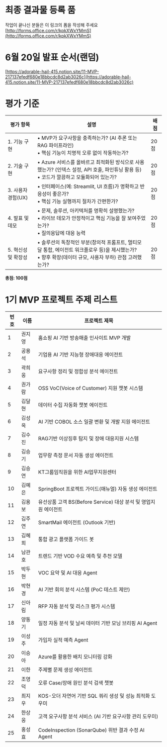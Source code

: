# 최종 결과물 등록 품

작업이 끝나신 분들은 이 링크의 폼을 작성해 주세요 
[http://forms.office.com/r/kpkXWxYMmS](http://forms.office.com/r/kpkXWxYMmS)

# 6월 20일 발표 순서(랜덤)
[https://adorable-hail-415.notion.site/11-MVP-217137efedf680e18bbcdc8d2ab3026c](https://adorable-hail-415.notion.site/11-MVP-217137efedf680e18bbcdc8d2ab3026c)

# 평가 기준
| 평가 항목           | 설명                                                                                                                                                             | 배점 |
|--------------------|------------------------------------------------------------------------------------------------------------------------------------------------------------------|------|
| 1. 기능 구현       | • MVP가 요구사항을 충족하는가? (AI 추론 또는 RAG 파이프라인)<br>• 핵심 기능이 치명적 오류 없이 작동하는가?                                                      | 20점 |
| 2. 기술 구현       | • Azure 서비스를 올바르고 최적화된 방식으로 사용했는가? (인덱스 설정, API 호출, 파인튜닝 활용 등)<br>• 코드가 깔끔하고 모듈화되어 있는가?                       | 20점 |
| 3. 사용자 경험(UX) | • 인터페이스(예: Streamlit, UI 흐름)가 명확하고 반응성이 좋은가?<br>• 핵심 기능 실행까지 절차가 간편한가?                                                         | 20점 |
| 4. 발표 및 데모    | • 문제, 솔루션, 아키텍처를 명확히 설명했는가?<br>• 라이브 데모가 안정적이고 핵심 기능을 잘 보여주었는가?<br>• 질의응답에 대응 능력                                 | 20점 |
| 5. 혁신성 및 확장성| • 솔루션의 독창적인 부분(창의적 프롬프트, 멀티모달 통합, 에이전트 워크플로우 등)을 제시했는가?<br>• 향후 확장(데이터 규모, 사용자 부하) 관점 고려했는가?           | 20점 |

**총점: 100점**


# 1기 MVP 프로젝트 주제 리스트  

| 번호 | 이름   | 프로젝트 제목 |
|------|--------|----------------|
| 1    | 권지영 | 홈쇼핑 AI 기반 방송매출 인사이트 MVP 개발 |
| 2    | 공용석 | 기업용 AI 기반 지능형 장애대응 에이전트 |
| 3    | 곽희웅 | 요구사항 정리 및 정합성 분석 에이전트 |
| 4    | 권가람 | OSS VoC(Voice of Customer) 지원 챗봇 시스템 |
| 5    | 김달현 | 데이터 수집 자동화 챗봇 에이전트 |
| 6    | 김성옥 | AI 기반 COBOL 소스 일괄 변환 및 개발 지원 에이전트 |
| 7    | 김수진 | RAG기반 이상징후 탐지 및 장애 대응지원 시스템 |
| 8    | 김승기 | 업무량 측정 문서 자동 생성 에이전트 |
| 9    | 김승연 | KT그룹임직원을 위한 AI업무지원센터 |
| 10   | 김예은 | SpringBoot 프로젝트 가이드(매뉴얼) 자동 생성 에이전트 |
| 11   | 김용보 | 유선상품 고객 BS(Before Service) 대상 분석 및 영업지원 에이전트 |
| 12   | 김주연 | SmartMail 에이전트 (Outlook 기반) |
| 13   | 김혜희 | 통합 광고 플랫폼 가이드 봇 |
| 14   | 남관호 | 트렌드 기반 VOD 수요 예측 및 추천 모델 |
| 15   | 박두현 | VOC 요약 및 AI 대응 Agent |
| 16   | 박현경 | AI 기반 회의 분석 시스템 (PoC 테스트 제안) |
| 17   | 신아림 | RFP 자동 분석 및 리스크 평가 시스템 |
| 18   | 양동기 | 일정 자동 분석 및 날씨 데이터 기반 모닝 브리핑 AI Agent |
| 19   | 이성주 | 가입자 실적 예측 Agent |
| 20   | 이승아 | Azure를 활용한 배치 모니터링 강화 |
| 21   | 이한   | 주제별 문제 생성 에이전트 |
| 22   | 조영덕 | 오류 Case/장애 원인 분석 검색 챗봇 |
| 23   | 최지우 | KOS-오더 자연어 기반 SQL 쿼리 생성 및 성능 최적화 도우미 |
| 24   | 한상웅 | 고객 요구사항 분석 서비스 (AI 기반 요구사항 관리 도우미) |
| 25   | 홍성효 | CodeInspection (SonarQube) 위반 결과 수정 AI Agent |
